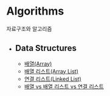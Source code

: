 # Algorithms

자료구조와 알고리즘

- ## Data Structures

  - [배열(Array)](https://github.com/MS269/algorithms/tree/main/data-structures/array)
  - [배열 리스트(Array List)]()
  - [연결 리스트(Linked List)]()
  - [배열 vs 배열 리스트 vs 연결 리스트]()
